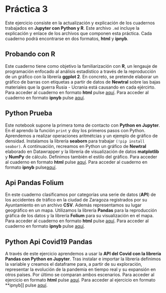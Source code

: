 # Práctica 3 
Este ejercicio consiste en la actualización y explicación de los cuadernos trabajados en **Jupyter con Python y R**. Este archivo `.md` incluye la explicación y enlace de los archivos que componen esta práctica. Cada cuaderno podrá encontrarse en dos formatos, **html** y **ipnyb**.
## Probando con R
Este cuaderno tiene como objetivo la familiarización con **R**, un lengauje de programación enfocado al análisis estadístico a través de la reproducción de un gráfico con la librería **ggplot 2**. En concreto, se pretende elaborar un gráfico de barras con etiquetas a partir de datos de **Newtral** sobre las bajas materiales que la guerra Rusia - Ucrania está causando en cada ejércirto.
Para acceder al cuaderno en formato **html** pulse [aquí](pontedatos/teresa-lopez-lopez/probando-con-r.html).
Para acceder al cuaderno en formato **ipnyb** pulse [aquí](pontedatos/teresa-lopez-lopez/probando-con-r.ipnyb).
## Python Prueba 
Este notebook supone la primera toma de contacto con **Python en Jupyter**. En él aprendo la función `print` y doy los primeros pasos con Python. Aprendemos a realizar operaciones aritmétcias y un ejemplo de gráfico de densidad. Instalamos la librería **seaborn** para trabajar `(!pip install seabor)`. A continuación, recreamos en Python un gráfico de **Newtral** elaborado en Datawrapper y la librería de visualización de datos **matplotlib** y **NumPy** de cálculo. Definimos también el estilo del gráfico. 
Para acceder al cuaderno en formato **html** pulse [aquí](pontedatos/teresa-lopez-lopez/python-prueba.html).
Para acceder al cuaderno en formato **ipnyb** pulse[aquí](pontedatos/teresa-lopez-lopez/python-prueba.ipnyb).
## Api Pandas Folium 
En este cuaderno clasificamos por categorías una serie de datos (**API**) de los accidentes de tráfico en la ciudad de Zaragoza registrados por su Ayuntamiento en un archivo **CSV**. Además representamos su lugar geográfico en un mapa. Utilizamos la librería **Pandas** para la reproducción gráfica de los datos y la librería **Folium** para su visualización en el mapa. 
Para acceder al cuaderno en formato **html** pulse [aquí](pontedatos/teresa-lopez-lopez/api-pandas-folium.html).
Para acceder al cuaderno en formato **ipnyb** pulse [aquí](pontedatos/teresa-lopez-lopez/api-pandas-folium.ipnyb).
## Python Api Covid19 Pandas
A través de este ejercicio aprendemos a usar la **API del Covid con la librería Pandas con Python en Jupyter**. Tras instalar e importar la librería definimos la variable y creamos el dataframe para, a partir de su exploración, representar la evolución de la pandemia en tiempo real y su expansión en otros países. Por último se comparan ambos escenarios.
Para acceder al ejercicio en formato **html** pulse [aquí](pontedatos/teresa-lopez-lopez/python-api-covid19-pandas.html).
Para acceder al ejercicio en formato **ipnyb]] pulse [aquí](pontedatos/teresalopezlopez/python-api-covid19-pandas.ipnyb).

